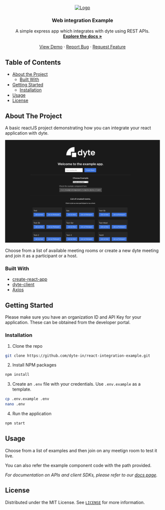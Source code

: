 <!-- PROJECT LOGO -->
<p align="center">
  <a href="https://dyte.in">
    <img src="https://dyte-uploads.s3.ap-south-1.amazonaws.com/dyte-logo-dark.svg" alt="Logo" width="80">
  </a>

  <h3 align="center">Web integration Example</h3>

  <p align="center">
    A simple express app which integrates with dyte using REST APIs.
    <br />
    <a href="https://docs.dyte.in"><strong>Explore the docs »</strong></a>
    <br />
    <br />
    <a href="https://dyte-web-example.herokuapp.com/">View Demo</a>
    ·
    <a href="https://github.com/dyte-in/web-integration-example/issues">Report Bug</a>
    ·
    <a href="https://github.com/dyte-in/web-integration-example/issues">Request Feature</a>
  </p>
</p>

<!-- TABLE OF CONTENTS -->

## Table of Contents

- [About the Project](#about-the-project)
  - [Built With](#built-with)
- [Getting Started](#getting-started)
  - [Installation](#installation)
- [Usage](#usage)
- [License](#license)

<!-- ABOUT THE PROJECT -->

## About The Project

A basic reactJS project demonstrating how you can integrate your react application with dyte.

![very-basic](docs/site.png)

Choose from a list of available meeting rooms or create a new dyte meeting and join it as a participant or a host.

<!-- A demo is hosted on https://dyte-web-example.herokuapp.com/ -->

### Built With

- [create-react-app](https://github.com/facebook/create-react-app)
- [dyte-client](https://www.npmjs.com/package/dyte-client)
- [Axios](https://github.com/axios/axios)

<!-- GETTING STARTED -->

## Getting Started

Please make sure you have an organization ID and API Key for your application. These can be obtained from the developer portal.

### Installation

1. Clone the repo

```sh
git clone https://github.com/dyte-in/react-integration-example.git
```

2. Install NPM packages

```sh
npm install
```

3. Create an `.env` file with your credentials. Use `.env.example` as a template.

```sh
cp .env.example .env
nano .env
```

4. Run the application

```sh
npm start
```

<!-- USAGE EXAMPLES -->

## Usage

Choose from a list of examples and then join on any meetign room to test it live.

You can also refer the example component code with the path provided.

<!-- You can use this example as a reference on how you can integrate your webapp with dyte. -->

_For documentation on APIs and client SDKs, please refer to our [docs page](https://docs.dyte.in)._

<!-- LICENSE -->

## License

Distributed under the MIT License. See [`LICENSE`](./LICENSE) for more information.
